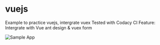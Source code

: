 # vuejs
Example to practice vuejs, intergrate vuex
Tested with Codacy CI
Feature: Intergrate with Vue ant design & vuex form

![Sample App](https://i.imgur.com/BJgpHW2.png)
